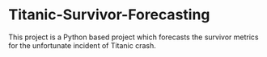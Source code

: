 # Titanic-Survivor-Forecasting
This project is a Python based project which forecasts the survivor metrics for the unfortunate incident of Titanic crash.
